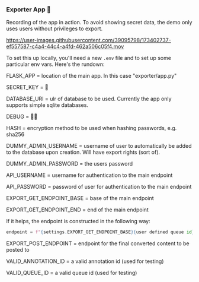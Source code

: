 ### Exporter App 🚀

Recording of the app in action. To avoid showing secret data, the demo only uses users without privileges to export.

https://user-images.githubusercontent.com/39095798/173402737-ef557587-c4a4-44c4-a4fd-462a506c05f4.mov


To set this up locally, you'll need a new `.env` file and to set up some particular env vars. Here's the rundown:

FLASK_APP = location of the main app. In this case "exporter/app.py"

SECRET_KEY = 🙊

DATABASE_URI = ulr of database to be used. Currently the app only supports simple sqlite databases.

DEBUG = :bug::gun:

HASH = encryption method to be used when hashing passwords, e.g. sha256

DUMMY_ADMIN_USERNAME = username of user to automatically be added to the database upon creation. Will have export rights (sort of).

DUMMY_ADMIN_PASSWORD = the users password

API_USERNAME = username for authentication to the main endpoint

API_PASSWORD = password of user for authentication to the main endpoint

EXPORT_GET_ENDPOINT_BASE = base of the main endpoint

EXPORT_GET_ENDPOINT_END = end of the main endpoint

If it helps, the endpoint is constructed in the following way:

```py
endpoint = f"{settings.EXPORT_GET_ENDPOINT_BASE}{user defined queue id}{settings.EXPORT_GET_ENDPOINT_END}"
```

EXPORT_POST_ENDPOINT = endpoint for the final converted content to be posted to

VALID_ANNOTATION_ID = a valid annotation id (used for testing)

VALID_QUEUE_ID = a valid queue id (used for testing)
